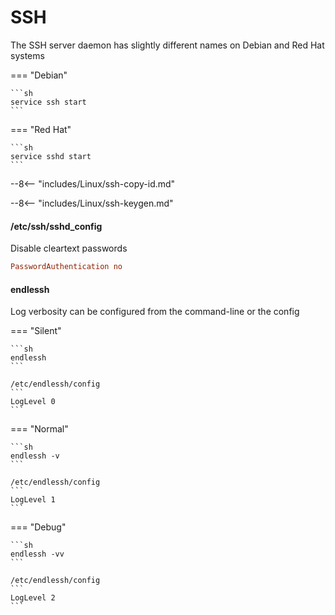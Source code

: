# SSH

The SSH server daemon has slightly different names on Debian and Red Hat systems

=== "Debian"

    ```sh
    service ssh start
    ```

=== "Red Hat"

    ```sh
    service sshd start
    ```

--8<-- "includes/Linux/ssh-copy-id.md"

--8<-- "includes/Linux/ssh-keygen.md"

#### /etc/ssh/sshd_config

Disable cleartext passwords
```ini
PasswordAuthentication no
```

#### endlessh

Log verbosity can be configured from the command-line or the config

=== "Silent"

    ```sh
    endlessh
    ```

    /etc/endlessh/config
    ```
    LogLevel 0
    ```


=== "Normal"

    ```sh
    endlessh -v
    ```

    /etc/endlessh/config
    ```
    LogLevel 1
    ```


=== "Debug"

    ```sh
    endlessh -vv
    ```
    
    /etc/endlessh/config
    ```
    LogLevel 2
    ```
